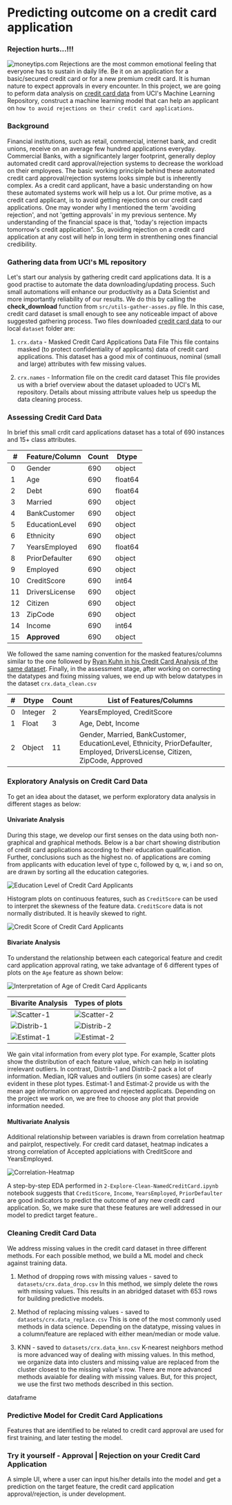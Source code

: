 # Predicting outcome on a credit card application

### Rejection hurts...!!!  
![moneytips.com](/images/moneytips_rejection.jpeg)
Rejections are the most common emotional feeling that everyone has to sustain in daily life. Be it on an application for a basic/secured credit card or for a new premium credit card. It is human nature to expect approvals in every encounter. In this project, we are going to peform data analysis on [credit card data](https://archive.ics.uci.edu/ml/datasets/default+of+credit+card+clients) from UCI's Machine Learning Repository, construct a machine learning model that can help an applicant on `how to avoid rejections on their credit card applications`.

### Background
Financial institutions, such as retail, commercial, internet bank, and credit unions, receive on an average few hundred applications everyday. Commercial Banks, with a significantely larger footprint, generally deploy automated credit card approval/rejection systems to decrease the workload on their employees. The basic working principle behind these automated credit card approval/rejection systems looks simple but is inherently complex. As a credit card applicant, have a basic understanding on how these automated systems work will help us a lot. Our prime motive, as a credit card applicant, is to avoid getting rejections on our credit card applications. One may wonder why I mentioned the term 'avoiding rejection', and not 'getting approvals' in my previous sentence. My understanding of the financial space is that, 'today's rejection impacts tomorrow's credit application". So, avoiding rejection on a credit card application at any cost will help in long term in strenthening ones financial credibility.

### Gathering data from UCI's ML repository
Let's start our analysis by gathering credit card applications data. It is a good practise to automate the data downloading/updating process. Such small automations will enhance our productivity as a Data Scientist and more importantly reliability of our results. We do this by calling the **check_download** function from `src/utils-gather-asses.py` file. In this case, credit card dataset is small enough to see any noticeable impact of above suggested gathering process. Two files downloaded [credit card data](https://archive.ics.uci.edu/ml/datasets/default+of+credit+card+clients) to our local  `dataset` folder are:

1. `crx.data` - Masked Credit Card Applications Data File
This file contains masked (to protect confidentiality of applicants) data of credit card applications. This dataset has a good mix of continuous, nominal (small and large) attributes with few missing values. 

2. `crx.names` - Information file on the credit card dataset
This file provides us with a brief overview about the dataset uploaded to UCI's ML repository. Details about missing attribute values help us speedup the data cleaning process.


### Assessing Credit Card Data
In brief this small crdit card applications dataset has a total of 690 instances and 15+ class attributes. 

| # |   Feature/Column  | Count |  Dtype |    
|---|  ---------------- | ------| -------|  
| 0 |  Gender           | 690   | object |
| 1 |  Age              | 690   | float64|
| 2 |  Debt             | 690   | float64|
| 3 |  Married          | 690   | object |
| 4 |  BankCustomer     | 690   | object |
| 5 |  EducationLevel   | 690   | object |
| 6 |  Ethnicity        | 690   | object |
| 7 |  YearsEmployed    | 690   | float64|
| 8 |  PriorDefaulter   | 690   | object |
| 9 |  Employed         | 690   | object |
| 10|  CreditScore      | 690   | int64  |
| 11|  DriversLicense   | 690   | object |
| 12|  Citizen          | 690   | object |
| 13|  ZipCode          | 690   | object |
| 14|  Income           | 690   | int64  |
| 15|  **Approved**     | 690   | object |

We followed the same naming convention for the masked features/columns similar to the one followed by [Ryan Kuhn in his Credit Card Analysis of the same dataset](http://rstudio-pubs-static.s3.amazonaws.com/73039_9946de135c0a49daa7a0a9eda4a67a72.html). Finally, in the assessment stage, after working on correcting the datatypes and fixing missing values, we end up with below datatypes in the dataset `crx.data_clean.csv`

| # |   Dtype  | Count |    List of Features/Columns |   
|---|  ------- | ------| ----------------------------|
| 0 |  Integer |   2   | YearsEmployed, CreditScore  | 
| 1 |  Float   |   3   | Age, Debt, Income           | 
| 2 |  Object  |  11   | Gender, Married, BankCustomer, EducationLevel, Ethnicity, PriorDefaulter, Employed, DriversLicense, Citizen, ZipCode, Approved |  


### Exploratory Analysis on Credit Card Data 
To get an idea about the dataset, we perform exploratory data analysis in different stages as below: 

#### **Univariate Analysis**
During this stage, we develop our first senses on the data using both non-graphical and graphical methods. Below is a bar chart showing distribution of credit card applications according to their education qualification. Further, conclusions such as the highest no. of applications are coming from applicants with education level of type c, followed by q, w, i and so on, are drawn by sorting all the education categories.  

![Education Level of Credit Card Applicants](/images/uv_education.png)

Histogram plots on continuous features, such as `CreditScore`  can be used to interpret the skewness of the feature data. `CreditScore` data is not normally distributed. It is heavily skewed to right.  

![Credit Score of Credit Card Applicants](/images/uv_creditscore.png)

#### **Bivariate Analysis**
To understand the relationship between each categorical feature and credit card application approval rating, we take advantage of 6 different types of plots on the `Age` feature as shown below: 

![Interpretation of Age of Credit Card Applicants](/images/bv_age.png)

| 			Bivarite Analysis 	   | 		Types of plots			   |
|----------------------------------|-----------------------------------|
|![Scatter-1](/images/bv_age1.png) | ![Scatter-2](/images/bv_age2.png) |
|![Distrib-1](/images/bv_age3.png) | ![Distrib-2](/images/bv_age4.png) |
|![Estimat-1](/images/bv_age5.png) | ![Estimat-2](/images/bv_age6.png) |

We gain vital information from every plot type. For example, Scatter plots show the distribution of each feature value, which can help in isolating irrelevant outliers. In contrast, Distrib-1 and Distrib-2 pack a lot of information. Median, IQR values and outliers (in some cases) are clearly evident in these plot types. Estimat-1 and Estimat-2 provide us with the mean age information on approved and rejected applicats. Depending on the project we work on, we are free to choose any plot that provide information needed.   
 

#### **Multivariate Analysis**
Additional relationship between variables is drawn from correlation heatmap and pairplot, respectively. For credit card dataset, heatmap indicates a strong correlation of Accepted applciations with CreditScore and YearsEmployed.

![Correlation-Heatmap](/images/mv_corr.png)


A step-by-step EDA performed in `2-Explore-Clean-NamedCreditCard.ipynb` notebook suggests that `CreditScore`, `Income`, `YearsEmployed`, `PriorDefaulter` are good indicators to predict the outcome of any new credit card application.  So, we make sure that these features are well addressed in our model to predict target feature.. 


### Cleaning Credit Card Data
We address missing values in the credit card dataset in three different methods. For each possible method, we build a ML model and check against training data.  

1. Method of dropping rows with missing values - saved to `datasets/crx.data_drop.csv`
In this method, we simply delete the rows with missing values. This results in an abridged dataset with 653 rows for building predictive models.   

2. Method of replacing missing values - saved to `datasets/crx.data_replace.csv` 
This is one of the most commonly used methods in data science. Depending on the datatype, missing values in a column/feature are replaced with either mean/median or mode value.  

3. KNN - saved to `datasets/crx.data_knn.csv`
K-nearest neighbors method is more advanced way of dealing with missing values. In this method, we organize data into clusters and missing value are replaced from the cluster closest to the missing value's row. There are more advanced methods avaiable for dealing with missing values. But, for this project, we use the first two methods described in this section.   

dataframe
### Predictive Model for Credit Card Applications 
Features that are identified to be related to credit card approval are used for first training, and later testing the model.




### Try it yourself - Approval | Rejection on your Credit Card Application 
A simple UI, where a user can input his/her details into the model and get a prediction on the target feature, the credit card application approval/rejection, is under development.  

